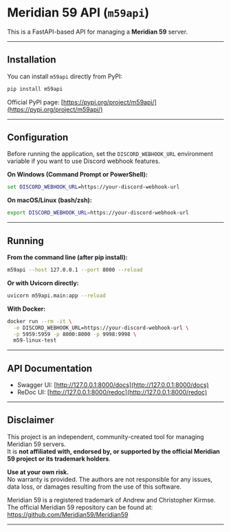 # Meridian 59 API (`m59api`)

This is a FastAPI-based API for managing a **Meridian 59** server.

---

## Installation

You can install `m59api` directly from PyPI:

```sh
pip install m59api
```

Official PyPI page: [https://pypi.org/project/m59api/](https://pypi.org/project/m59api/)

---

## Configuration

Before running the application, set the `DISCORD_WEBHOOK_URL` environment variable if you want to use Discord webhook features.

**On Windows (Command Prompt or PowerShell):**
```cmd
set DISCORD_WEBHOOK_URL=https://your-discord-webhook-url
```

**On macOS/Linux (bash/zsh):**
```bash
export DISCORD_WEBHOOK_URL=https://your-discord-webhook-url
```

---

## Running

**From the command line (after pip install):**
```sh
m59api --host 127.0.0.1 --port 8000 --reload
```

**Or with Uvicorn directly:**
```sh
uvicorn m59api.main:app --reload
```

**With Docker:**
```sh
docker run --rm -it \
  -e DISCORD_WEBHOOK_URL=https://your-discord-webhook-url \
  -p 5959:5959 -p 8000:8000 -p 9998:9998 \
  m59-linux-test
```

---

## API Documentation

- Swagger UI: [http://127.0.0.1:8000/docs](http://127.0.0.1:8000/docs)
- ReDoc UI: [http://127.0.0.1:8000/redoc](http://127.0.0.1:8000/redoc)

---

## Disclaimer

This project is an independent, community-created tool for managing Meridian 59 servers.  
It is **not affiliated with, endorsed by, or supported by the official Meridian 59 project or its trademark holders**.

**Use at your own risk.**  
No warranty is provided. The authors are not responsible for any issues, data loss, or damages resulting from the use of this software.

Meridian 59 is a registered trademark of Andrew and Christopher Kirmse.  
The official Meridian 59 repository can be found at:  
https://github.com/Meridian59/Meridian59

---
